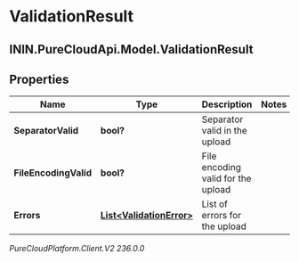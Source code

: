 # ValidationResult

## ININ.PureCloudApi.Model.ValidationResult

## Properties

|Name | Type | Description | Notes|
|------------ | ------------- | ------------- | -------------|
| **SeparatorValid** | **bool?** | Separator valid in the upload | |
| **FileEncodingValid** | **bool?** | File encoding valid for the upload | |
| **Errors** | [**List&lt;ValidationError&gt;**](ValidationError) | List of errors for the upload | |



_PureCloudPlatform.Client.V2 236.0.0_
